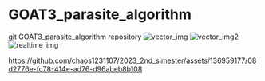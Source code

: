 # GOAT3_parasite_algorithm
git GOAT3_parasite_algorithm repository
![vector_img](https://github.com/chaos1231107/GOAT3_parachute_algorithm/assets/136959177/84092e70-6f49-431e-bbe9-653e3edb99e3)
![vector_img2](https://github.com/chaos1231107/GOAT3_parachute_algorithm/assets/136959177/84092e70-6f49-431e-bbe9-653e3edb99e3)
![realtime_img](https://github.com/chaos1231107/GOAT3_parachute_algorithm/assets/136959177/58f04d25-ab2f-4198-88fd-d32bef4cd2d5)

https://github.com/chaos1231107/2023_2nd_simester/assets/136959177/08d2776e-fc78-414e-ad76-d96abeb8b108


